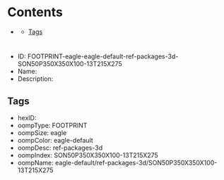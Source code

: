 



Contents
========

* [](#)
	* [Tags](#tags)

# 

- ID: FOOTPRINT-eagle-eagle-default-ref-packages-3d-SON50P350X350X100-13T215X275
- Name: 
- Description: 

## Tags

- hexID: 
- oompType: FOOTPRINT
- oompSize: eagle
- oompColor: eagle-default
- oompDesc: ref-packages-3d
- oompIndex: SON50P350X350X100-13T215X275
- oompName: eagle-default/ref-packages-3d/SON50P350X350X100-13T215X275

